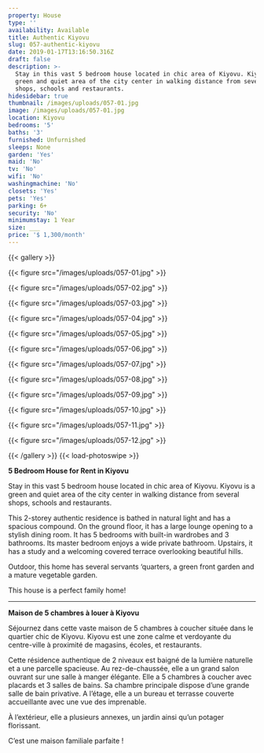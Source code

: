 ```yaml
---
property: House
type: ''
availability: Available
title: Authentic Kiyovu
slug: 057-authentic-kiyovu
date: 2019-01-17T13:16:50.316Z
draft: false
description: >-
  Stay in this vast 5 bedroom house located in chic area of Kiyovu. Kiyovu is a
  green and quiet area of the city center in walking distance from several
  shops, schools and restaurants.
hidesidebar: true
thumbnail: /images/uploads/057-01.jpg
image: /images/uploads/057-01.jpg
location: Kiyovu
bedrooms: '5'
baths: '3'
furnished: Unfurnished
sleeps: None
garden: 'Yes'
maid: 'No'
tv: 'No'
wifi: 'No'
washingmachine: 'No'
closets: 'Yes'
pets: 'Yes'
parking: 6+
security: 'No'
minimumstay: 1 Year
size: ___
price: '$ 1,300/month'
---
```

{{< gallery >}} 

{{< figure src="/images/uploads/057-01.jpg" >}} 

{{< figure src="/images/uploads/057-02.jpg" >}}

 {{< figure src="/images/uploads/057-03.jpg" >}} 

{{< figure src="/images/uploads/057-04.jpg" >}}

{{< figure src="/images/uploads/057-05.jpg" >}}

 {{< figure src="/images/uploads/057-06.jpg" >}}

 {{< figure src="/images/uploads/057-07.jpg" >}}

 {{< figure src="/images/uploads/057-08.jpg" >}}

{{< figure src="/images/uploads/057-09.jpg" >}} 

{{< figure src="/images/uploads/057-10.jpg" >}}

 {{< figure src="/images/uploads/057-11.jpg" >}} 

{{< figure src="/images/uploads/057-12.jpg" >}}

 {{< /gallery >}} {{< load-photoswipe >}}

**5 Bedroom House for Rent in Kiyovu**

Stay in this vast 5 bedroom house located in chic area of Kiyovu. Kiyovu is a green and quiet area of the city center in walking distance from several shops, schools and restaurants.

This 2-storey authentic residence is bathed in natural light and has a spacious compound. On the ground floor, it has a large lounge opening to a stylish dining room. It has 5 bedrooms with built-in wardrobes and 3 bathrooms. Its master bedroom enjoys a wide private bathroom. Upstairs, it has a study and a welcoming covered terrace overlooking beautiful hills.

Outdoor, this home has several servants ‘quarters, a green front garden and a mature vegetable garden.

This house is a perfect family home!

- - -

**Maison de 5 chambres à louer à Kiyovu**

Séjournez dans cette vaste maison de 5 chambres à coucher située dans le quartier chic de Kiyovu. Kiyovu est une zone calme et verdoyante du centre-ville à proximité de magasins, écoles, et restaurants.

Cette résidence authentique de 2 niveaux est baigné de la lumière naturelle et a une parcelle spacieuse. Au rez-de-chaussée, elle a un grand salon ouvrant sur une salle à manger élégante. Elle a 5 chambres à coucher avec placards et 3 salles de bains. Sa chambre principale dispose d’une grande salle de bain privative. A l’étage, elle a un bureau et terrasse couverte accueillante avec une vue des imprenable.

À l’extérieur, elle a plusieurs annexes, un jardin ainsi qu’un potager florissant.

C’est une maison familiale parfaite !
